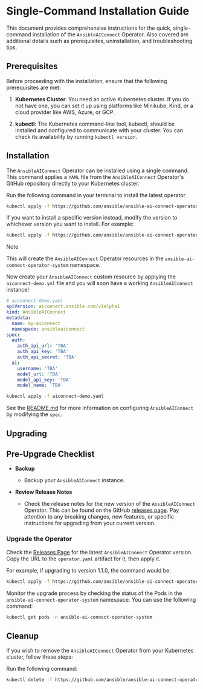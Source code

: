 # Single-Command Installation Guide

This document provides comprehensive instructions for the quick, single-command installation of the `AnsibleAIConnect` Operator. Also covered are additional details such as prerequisites, uninstallation, and troubleshooting tips.

## Prerequisites
Before proceeding with the installation, ensure that the following prerequisites are met:

1. **Kubernetes Cluster**: You need an active Kubernetes cluster. If you do not have one, you can set it up using platforms like Minikube, Kind, or a cloud provider like AWS, Azure, or GCP.

2. **kubectl**: The Kubernetes command-line tool, kubectl, should be installed and configured to communicate with your cluster. You can check its availability by running `kubectl version`.

## Installation
The `AnsibleAIConnect` Operator can be installed using a single command. This command applies a `YAML` file from the `AnsibleAIConnect` Operator's GitHub repository directly to your Kubernetes cluster.

Run the following command in your terminal to install the latest operator

```bash
kubectl apply -f https://github.com/ansible/ansible-ai-connect-operator/releases/latest/download/operator.yaml
```

If you want to install a specific version instead, modify the version to whichever version you want to install. For example:

```bash
kubectl apply -f https://github.com/ansible/ansible-ai-connect-operator/releases/download/1.0.0/operator.yaml
```

> [!Note]
> This will create the `AnsibleAIConnect` Operator resources in the `ansible-ai-connect-operator-system` namespace.

Now create your `AnsibleAIConnect` custom resource by applying the `aiconnect-demo.yml` file and you will soon have a working `AnsibleAIConnect` instance!

```yaml
# aiconnect-demo.yaml
apiVersion: aiconnect.ansible.com/v1alpha1
kind: AnsibleAIConnect
metadata:
  name: my-aiconnect
  namespace: ansibleaiconnect
spec:
  auth:
    auth_api_url: 'TBA'
    auth_api_key: 'TBA'
    auth_api_secret: 'TBA'
  ai:
    username: 'TBA'
    model_url: 'TBA'
    model_api_key: 'TBA'
    model_name: 'TBA'
```

```bash
kubectl apply -f aiconnect-demo.yaml
```

See the [README.md](../README.md) for more information on configuring `AnsibleAIConnect` by modifying the `spec`.

## Upgrading

## Pre-Upgrade Checklist

* **Backup**

  - Backup your `AnsibleAIConnect` instance. 


* **Review Release Notes**

  - Check the release notes for the new version of the `AnsibleAIConnect` Operator. This can be found on the GitHub [releases page](https://github.com/ansible/ansible-ai-connect-operator/releases). Pay attention to any breaking changes, new features, or specific instructions for upgrading from your current version.

### Upgrade the Operator

Check the [Releases Page](https://github.com/ansible/ansible-ai-connect-operator/releases) for the latest `AnsibleAIConnect` Operator version. Copy the URL to the `operator.yaml` artifact for it, then apply it.

For example, if upgrading to version 1.1.0, the command would be:

```bash
kubectl apply -f https://github.com/ansible/ansible-ai-connect-operator/releases/download/1.1.0/operator.yaml
``````

Monitor the upgrade process by checking the status of the Pods in the `ansible-ai-connect-operator-system` namespace. You can use the following command:

```bash
kubectl get pods -n ansible-ai-connect-operator-system
```

## Cleanup
If you wish to remove the `AnsibleAIConnect` Operator from your Kubernetes cluster, follow these steps:

Run the following command:

```bash
kubectl delete -f https://github.com/ansible/ansible-ai-connect-operator/releases/download/1.0.0/operator.yaml
```
